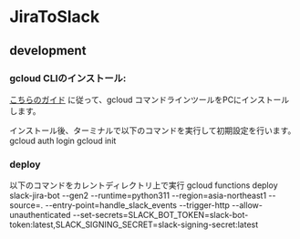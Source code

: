 # JiraToSlack

## development
### gcloud CLIのインストール:
[こちらのガイド](https://cloud.google.com/sdk/docs/install?hl=ja) に従って、gcloud コマンドラインツールをPCにインストールします。

インストール後、ターミナルで以下のコマンドを実行して初期設定を行います。
gcloud auth login
gcloud init

### deploy
以下のコマンドをカレントディレクトリ上で実行
gcloud functions deploy slack-jira-bot --gen2 --runtime=python311 --region=asia-northeast1 --source=. --entry-point=handle_slack_events --trigger-http --allow-unauthenticated --set-secrets=SLACK_BOT_TOKEN=slack-bot-token:latest,SLACK_SIGNING_SECRET=slack-signing-secret:latest

